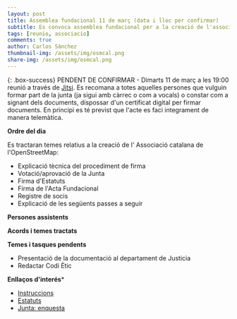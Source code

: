 ```yaml
---
layout: post
title: Assemblea fundacional 11 de març (data i lloc per confirmar)
subtitle: Es convoca assemblea fundacional per a la creació de l'associació
tags: [reunio, associacio]
comments: true
author: Carlos Sánchez
thumbnail-img: /assets/img/osmcal.png
share-img: /assets/img/osmcal.png
---
```


{: .box-success}
PENDENT DE CONFIRMAR - Dimarts 11 de març a les 19:00 reunió a través de [Jitsi](https://meet.jit.si/moderated/bf9d45f5cd616d29bb061538114dcfe3627065efe65cd9d28263e8a23a74c789).
Es recomana a totes aquelles persones que vulguin formar part de la junta (ja sigui amb càrrec o com a vocals) o constar com a signant dels documents, dispossar d'un certificat digital per firmar documents. En principi es té previst que l'acte es faci integrament de manera telemàtica.

**Ordre del dia**

Es tractaran temes relatius a la creació de l' Associació catalana de l'OpenStreetMap:
- Explicació tècnica del procediment de firma
- Votació/aprovació de la Junta
- Firma d'Estatuts
- Firma de l'Acta Fundacional
- Registre de socis
- Explicació de les següents passes a seguir

**Persones assistents**

**Acords i temes tractats**

**Temes i tasques pendents**

- Presentació de la documentació al departament de Justicia
- Redactar Codi Ètic

**Enllaços d'interés***
- [Instruccions]("Instruccions-Acte-Fundacional")
- [Estatuts](https://docs.google.com/document/d/1HA1-0Iewxi_GmoiHQtXaNpZPXGLylA6crHSsElguYyA/edit?tab=t.0#heading=h.iucnuv8ndpet)
- [Junta: enquesta](https://docs.google.com/forms/d/1vDZJbC1ouT52E9ItXiw4P8FknkWxaqx96zq0rnzTndE/viewform?edit_requested=true)
